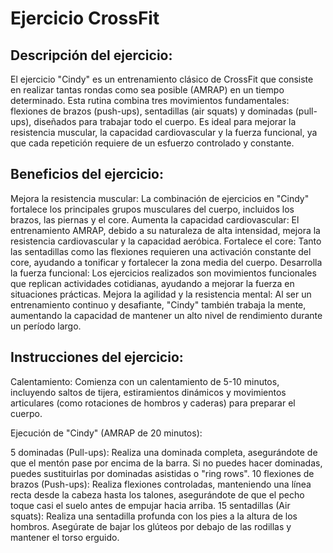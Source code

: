 # Ejercicio CrossFit

## Descripción del ejercicio:

El ejercicio "Cindy" es un entrenamiento clásico de CrossFit que consiste en realizar tantas rondas como sea posible (AMRAP) en un tiempo determinado. Esta rutina combina tres movimientos fundamentales: flexiones de brazos (push-ups), sentadillas (air squats) y dominadas (pull-ups), diseñados para trabajar todo el cuerpo. Es ideal para mejorar la resistencia muscular, la capacidad cardiovascular y la fuerza funcional, ya que cada repetición requiere de un esfuerzo controlado y constante.

## Beneficios del ejercicio:

Mejora la resistencia muscular: La combinación de ejercicios en "Cindy" fortalece los principales grupos musculares del cuerpo, incluidos los brazos, las piernas y el core.
Aumenta la capacidad cardiovascular: El entrenamiento AMRAP, debido a su naturaleza de alta intensidad, mejora la resistencia cardiovascular y la capacidad aeróbica.
Fortalece el core: Tanto las sentadillas como las flexiones requieren una activación constante del core, ayudando a tonificar y fortalecer la zona media del cuerpo.
Desarrolla la fuerza funcional: Los ejercicios realizados son movimientos funcionales que replican actividades cotidianas, ayudando a mejorar la fuerza en situaciones prácticas.
Mejora la agilidad y la resistencia mental: Al ser un entrenamiento continuo y desafiante, "Cindy" también trabaja la mente, aumentando la capacidad de mantener un alto nivel de rendimiento durante un período largo.

## Instrucciones del ejercicio:

Calentamiento: Comienza con un calentamiento de 5-10 minutos, incluyendo saltos de tijera, estiramientos dinámicos y movimientos articulares (como rotaciones de hombros y caderas) para preparar el cuerpo.

Ejecución de "Cindy" (AMRAP de 20 minutos):

5 dominadas (Pull-ups): Realiza una dominada completa, asegurándote de que el mentón pase por encima de la barra. Si no puedes hacer dominadas, puedes sustituirlas por dominadas asistidas o "ring rows".
10 flexiones de brazos (Push-ups): Realiza flexiones controladas, manteniendo una línea recta desde la cabeza hasta los talones, asegurándote de que el pecho toque casi el suelo antes de empujar hacia arriba.
15 sentadillas (Air squats): Realiza una sentadilla profunda con los pies a la altura de los hombros. Asegúrate de bajar los glúteos por debajo de las rodillas y mantener el torso erguido.